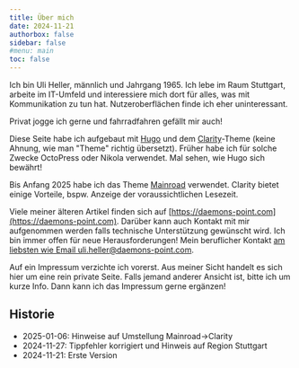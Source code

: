 ```yaml
---
title: Über mich
date: 2024-11-21
authorbox: false
sidebar: false
#menu: main
toc: false
---
```


Ich bin Uli Heller, männlich und Jahrgang 1965.
Ich lebe im Raum Stuttgart, arbeite im IT-Umfeld und interessiere
mich dort für alles,
was mit Kommunikation zu tun hat. Nutzeroberflächen finde
ich eher uninteressant.

Privat jogge ich gerne und fahrradfahren
gefällt mir auch!

Diese Seite habe ich aufgebaut mit [Hugo](https://gohugo.io/) und
dem [Clarity](https://github.com/chipzoller/hugo-clarity)-Theme (keine Ahnung,
wie man "Theme" richtig übersetzt). Früher habe ich für solche Zwecke
OctoPress oder Nikola verwendet. Mal sehen, wie Hugo sich bewährt!

Bis Anfang 2025 habe ich das Theme [Mainroad](https://github.com/vimux/mainroad)
verwendet. Clarity bietet einige Vorteile, bspw. Anzeige der voraussichtlichen
Lesezeit.

Viele meiner älteren Artikel finden sich auf
[https://daemons-point.com](https://daemons-point.com).
Darüber kann auch Kontakt mit mir aufgenommen werden
falls technische Unterstützung gewünscht wird.
Ich bin immer offen für neue Herausforderungen!
Mein beruflicher Kontakt [am liebsten wie Email uli.heller@daemons-point.com](mailto::uli.heller@daemons-point.com).

Auf ein Impressum verzichte ich vorerst. Aus meiner Sicht
handelt es sich hier um eine rein private Seite.
Falls jemand anderer Ansicht ist, bitte ich um kurze Info.
Dann kann ich das Impressum gerne ergänzen!

Historie
--------

- 2025-01-06: Hinweise auf Umstellung Mainroad->Clarity
- 2024-11-27: Tippfehler korrigiert und Hinweis auf Region Stuttgart
- 2024-11-21: Erste Version

